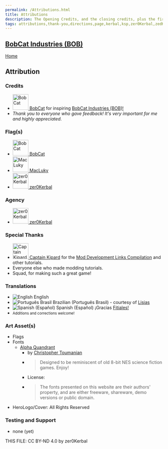 ```yaml
---
permalink: /Attributions.html
title: Attributions
description: The Opening Credits, and the closing credits, plus the first of two (or is three) end credit scenes
tags: attributions,thank-you,directions,page,kerbal,ksp,zer0Kerbal,zedK
---
```

<!--
Attributions.md v1.0.1.0
BobCat Industries (BOB)
created: 09 Sep 2023
updated: 24 Apr 2023

TEMPLATE: Attributions.md v1.0.9.0
created: 01 Feb 2022
updated: 15 Mar 2023

THIS FILE: CC BY-ND 4.0 by zer0Kerbal -->

<script src="https://kit.fontawesome.com/0ea5493613.js" crossorigin="anonymous"></script>
<i class="fa fa-gear fa-spin fa-3x" style="color: firebrick"></i>

## [BobCat Industries (BOB)][mod]

[Home](./index.md)

## Attribution

### Credits

<ul>
  <li><a href="https://forum.kerbalspaceprogram.com/index.php?/profile/22422-*/ "><img alt="BobCat" src="https://kerbal-forum-uploads.s3.us-west-2.amazonaws.com/profile/photo-22422.jpg" width="50" height="50" > BobCat</a> for inspiring <a href="https://forum.kerbalspaceprogram.com/threads/209729-*/" alt="BobCat Industries (BOB)"> BobCat Industries (BOB)!</a></li>
  <li><i>Thank you to everyone who gave feedback! It's very important for me and highly appreciated.</i></li>
</ul>

### Flag(s)

<ul>
  <li><a href="https://forum.kerbalspaceprogram.com/index.php?/profile/22422-*/ "><img alt="BobCat" src="https://kerbal-forum-uploads.s3.us-west-2.amazonaws.com/profile/photo-22422.jpg" width="50" height="50" > BobCat</a></li>
  <li><a href="(https://forum.kerbalspaceprogram.com/index.php?/profile/138597-*/)"><img alt="MacLuky" src="https://kerbal-forum-uploads.s3.us-west-2.amazonaws.com/monthly_2017_02/images.jpeg.827a2a27ac64dfb30eb89f360074c2b9.thumb.jpeg.a8b337244a05ae09756c6eac3830bd4a.jpeg" width="50" height="50" > MacLuky</a></li>
  <li><a href="(https://forum.kerbalspaceprogram.com/index.php?/profile/190933-*/)"><img alt="zer0Kerbal" src="https://kerbal-forum-uploads.s3.us-west-2.amazonaws.com/monthly_2018_08/free-clipart-hithhikers-guide-14.thumb.jpg.05fc7d1bdc37ce2bfca8923bf1e97303.jpg" width="50" height="50" > zer0Kerbal</a></li>
</ul>

### Agency

<ul>
  <li><a href="(https://forum.kerbalspaceprogram.com/index.php?/profile/190933-*/)"><img alt="zer0Kerbal" src="https://kerbal-forum-uploads.s3.us-west-2.amazonaws.com/monthly_2018_08/free-clipart-hithhikers-guide-14.thumb.jpg.05fc7d1bdc37ce2bfca8923bf1e97303.jpg" width="50" height="50" > zer0Kerbal</a></li>
</ul>

### Special Thanks

<ul>
  <li><a href="https://forum.kerbalspaceprogram.com/index.php?/profile/70516-captainkipard/"><img alt="Captain Kipard" src="https://kerbal-forum-uploads.s3.us-west-2.amazonaws.com/monthly_12_2015/itsame.png.3227b08e54fc9e3eaa0c6c2ad8e9ad07.thumb.png.5d3a3eb0344a23048ea58826e47b9781.png" width="50" height="50" > Captain Kipard</a> for the <a href="https://forum.kerbalspaceprogram.com/index.php?/topic/85372-*/"> Mod Development Links Compilation</a> and other tutorials.</li>
  <li>Everyone else who made modding tutorials.</li>
  <li>Squad, for making such a great game!</li>
</ul>

### Translations

<ul>
  <li><img src="https://raw.githubusercontent.com/zer0Kerbal/zer0Kerbal/zed'K/img/EN.png " alt="English" style="zoom:100%;" /> English</li>
  <li><img src="https://raw.githubusercontent.com/zer0Kerbal/zer0Kerbal/zed'K/img/BR.png " alt="Português Brasil" style="zoom:100%;" /> Brazilian (Português Brasil) - courtesy of <a href="https://github.com/Lisias" alt="Lisias">Lisias</a></li>
  <li><img src="https://raw.githubusercontent.com/zer0Kerbal/zer0Kerbal/master/img/ES.png" alt="Spanish (Español)" style="zoom:100%" > Spanish (Español)</a> ¡Gracias <a href="https://github.com/Fitiales" alt="Fitiales">Fitiales!</a></li>
  <li><small>Additions and corrections welcome!</small></li>
</ul>

### Art Asset(s)

* Flags
* Fonts
  * [Alpha Quandrant](https://www.dafont.com/alpha-quadrant.font)
    * by [Christopher Toumanian](https://www.dafont.com/christopher-toumanian.d2601)
    * >Designed to be reminiscent of old 8-bit NES science fiction games. Enjoy!
    * License:
    * >The fonts presented on this website are their authors' property, and are either freeware, shareware, demo versions or public domain.
* HeroLogo/Cover: All Rights Reserved

### Testing and Support

* none (yet)

THIS FILE: CC BY-ND 4.0 by zer0Kerbal

[mod]: https://www.curseforge.com/kerbal/ksp-mods/BobCatInd "BobCat Industries (BOB)"
